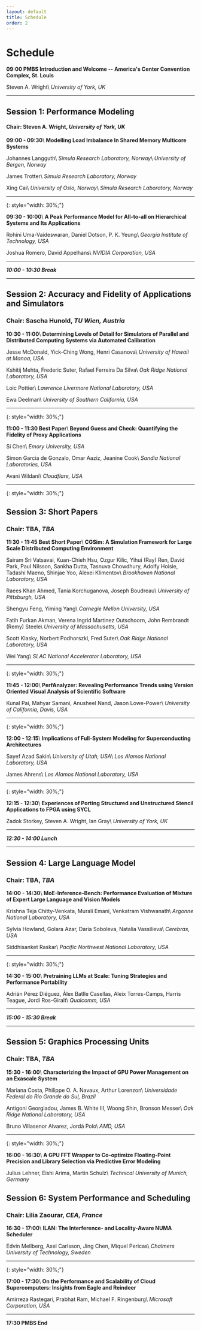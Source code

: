 ```yaml
---
layout: default
title: Schedule
order: 2
--- 
```


# Schedule

**09:00 PMBS Introduction and Welcome -- America's Center Convention Complex, St. Louis**

Steven A. Wright\\
_University of York, UK_

---

## Session 1: Performance Modeling
#### Chair: Steven A. Wright, _University of York, UK_

**09:00 - 09:30**\\
**Modelling Load Imbalance In Shared Memory Multicore Systems**

Johannes Langguth\\
_Simula Research Laboratory, Norway_\\
_University of Bergen, Norway_ 

James Trotter\\
_Simula Research Laboratory, Norway_

Xing Cai\\
_University of Oslo, Norway_\\
_Simula Research Laboratory, Norway_

---
{: style="width: 30%;"}

**09:30 - 10:00**\\
**A Peak Performance Model for All-to-all on Hierarchical Systems and Its Applications**

Rohini Uma-Vaideswaran, Daniel Dotson, P. K. Yeung\\
_Georgia Institute of Technology, USA_

Joshua Romero, David Appelhans\\
_NVIDIA Corporation, USA_

---

***10:00 - 10:30 Break***

---

## Session 2: Accuracy and Fidelity of Applications and Simulators
### Chair: Sascha Hunold, _TU Wien, Austria_

**10:30 - 11:00**\\
**Determining Levels of Detail for Simulators of Parallel and Distributed Computing Systems via Automated Calibration**

Jesse McDonald, Yick-Ching Wong, Henri Casanova\\
_University of Hawaii at Manoa, USA_

Kshitij Mehta, Frederic Suter, Rafael Ferreira Da Silva\\
_Oak Ridge National Laboratory, USA_

Loic Pottier\\
_Lawrence Livermore National Laboratory, USA_

Ewa Deelman\\
_University of Southern California, USA_

---
{: style="width: 30%;"}

**11:00 - 11:30 Best Paper**\\
**Beyond Guess and Check: Quantifying the Fidelity of Proxy Applications**

Si Chen\\
_Emory University, USA_

Simon Garcia de Gonzalo, Omar Aaziz, Jeanine Cook\\
_Sandia National Laboratories, USA_

Avani Wildani\\
_Cloudflare, USA_

---
{: style="width: 30%;"}

## Session 3: Short Papers
### Chair: TBA, _TBA_

**11:30 - 11:45 Best Short Paper**\\
**CGSim: A Simulation Framework for Large Scale Distributed Computing Environment**

Sairam Sri Vatsavai, Kuan-Chieh Hsu, Ozgur Kilic, Yihui (Ray) Ren, David Park, Paul Nilsson, Sankha Dutta, Tasnuva Chowdhury, Adolfy Hoisie, Tadashi Maeno, Shinjae Yoo, Alexei Klimentov\\
_Brookhaven National Laboratory, USA_

Raees Khan Ahmed, Tania Korchuganova, Joseph Boudreau\\
_University of Pittsburgh, USA_

Shengyu Feng, Yiming Yang\\
_Carnegie Mellon University, USA_

Fatih Furkan Akman, Verena Ingrid Martinez Outschoorn, John Rembrandt (Remy) Steele\\
_University of Massachusetts, USA_

Scott Klasky, Norbert Podhorszki, Fred Suter\\
_Oak Ridge National Laboratory, USA_

Wei Yang\\
_SLAC National Accelerator Laboratory, USA_

---
{: style="width: 30%;"}

**11:45 - 12:00**\\
**PerfAnalyzer: Revealing Performance Trends using Version Oriented Visual Analysis of Scientific Software**

Kunal Pai, Mahyar Samani, Anusheel Nand, Jason Lowe-Power\\
_University of California, Davis, USA_

---
{: style="width: 30%;"}

**12:00 - 12:15**\\
**Implications of Full-System Modeling for Superconducting Architectures**

Sayef Azad Sakin\\
_University of Utah, USA_\\
_Los Alamos National Laboratory, USA_

James Ahrens\\
_Los Alamos National Laboratory, USA_

---
{: style="width: 30%;"}

**12:15 - 12:30**\\
**Experiences of Porting Structured and Unstructured Stencil Applications to FPGA using SYCL**

Zadok Storkey, Steven A. Wright, Ian Gray\\
_University of York, UK_

---

***12:30 - 14:00 Lunch***

---

## Session 4: Large Language Model
### Chair: TBA, _TBA_

**14:00 - 14:30**\\
**MoE-Inference-Bench: Performance Evaluation of Mixture of Expert Large Language and Vision Models**

Krishna Teja Chitty-Venkata, Murali Emani, Venkatram Vishwanath\\
_Argonne National Laboratory, USA_

Sylvia Howland, Golara Azar, Daria Soboleva, Natalia Vassilieva\\
_Cerebras, USA_

Siddhisanket Raskar\\
_Pacific Northwest National Laboratory, USA_

---
{: style="width: 30%;"}

**14:30 - 15:00**\\
**Pretraining LLMs at Scale: Tuning Strategies and Performance Portability**

Adrián Pérez Diéguez, Àlex Batlle Casellas, Aleix Torres-Camps, Harris Teague,  Jordi Ros-Giralt\\
_Qualcomm, USA_

---

***15:00 - 15:30 Break***

---

## Session 5: Graphics Processing Units
### Chair: TBA, _TBA_

**15:30 - 16:00**\\
**Characterizing the Impact of GPU Power Management on an Exascale System**

Mariana Costa, Philippe O. A. Navaux, Arthur Lorenzon\\
_Universidade Federal do Rio Grande do Sul, Brazil_

Antigoni Georgiadou, James B. White III, Woong Shin, Bronson Messer\\
_Oak Ridge National Laboratory, USA_

Bruno Villasenor Alvarez,  Jordà Polo\\
_AMD, USA_

---
{: style="width: 30%;"}

**16:00 - 16:30**\\
**A GPU FFT Wrapper to Co-optimize Floating-Point Precision and Library Selection via Predictive Error Modeling**

Julius Lehner, Eishi Arima, Martin Schulz\\
_Technical University of Munich, Germany_

## Session 6: System Performance and Scheduling
### Chair: Lilia Zaourar, _CEA, France_

**16:30 - 17:00**\\
**ILAN: The Interference- and Locality-Aware NUMA Scheduler**

Edvin Mellberg, Axel Carlsson, Jing Chen, Miquel Pericas\\
_Chalmers University of Technology, Sweden_

---
{: style="width: 30%;"}

**17:00 - 17:30**\\
**On the Performance and Scalability of Cloud Supercomputers: Insights from Eagle and Reindeer**

Amirreza Rastegari, Prabhat Ram, Michael F. Ringenburg\\
_Microsoft Corporation, USA_

---

**17:30 PMBS End**
